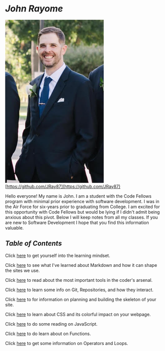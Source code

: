 # ***John Rayome*** 
![Me](ProfilePhoto.jpg)
[https://github.com/JRay87](https://github.com/JRay87)

Hello everyone! My name is John. I am a student with the Code Fellows program with minimal prior experience with software development. I was in the Air Force for six-years prior to graduating from College. I am excited for this opportunity with Code Fellows but would be lying if I didn't admit being anxious about this pivot. Below I will keep notes from all my classes. If you are new to Software Development I hope that you find this information valuable.

## *Table of Contents*

Click [here](GrowthMindset.md) to get yourself into the learning mindset.

Click [here](Mrkdwnnotes.md) to see what I've learned about Markdown and how it can shape the sites we use.

Click [here](CodersComp.md) to read about the most important tools in the coder's arsenal.

Click [here](GitRepositories.md) to learn some info on Git, Repositories, and how they interact.

Click [here](Basicsofhtml.md) to for information on planning and building the skeleton of your site.

Click [here](CSSNotes.md) to learn about CSS and its colorful impact on your webpage.

Click [here](JSNotes.md) to do some reading on JavaScript.

Click [here](Functions.md) to do learn about on Functions.

Click [here](Loops.md) to get some information on Operators and Loops.